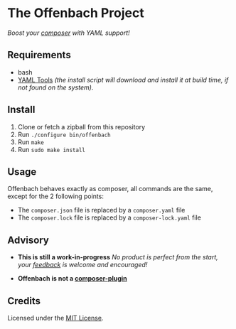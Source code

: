 # The Offenbach Project

_Boost your [composer](https://getcomposer.org/) with YAML support!_

## Requirements
- bash
- [YAML Tools](https://github.com/yannoff/yamltools) _(the install script will download and install it at build time, if not found on the system)_.

## Install

1. Clone or fetch a zipball from this repository
2. Run `./configure bin/offenbach`
3. Run `make`
4. Run `sudo make install`

## Usage

Offenbach behaves exactly as composer, all commands are the same, except for the 2 following points:
- The `composer.json` file is replaced by a `composer.yaml` file
- The `composer.lock` file is replaced by a `composer-lock.yaml` file

## Advisory
- **This is still a work-in-progress**
_No product is perfect from the start, your [feedback](issues) is welcome and encouraged!_

- **Offenbach is not a [composer-plugin](https://getcomposer.org/doc/articles/plugins.md)**

## Credits

Licensed under the [MIT License](LICENSE).
